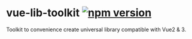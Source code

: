 # vue-lib-toolkit [![npm version](https://badge.fury.io/js/vue-lib-toolkit.svg)](http://badge.fury.io/js/vue-lib-toolkit)

Toolkit to convenience create universal library compatible with Vue2 & 3.
